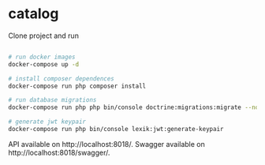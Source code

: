 # catalog

Clone project and run

``` bash

# run docker images
docker-compose up -d

# install composer dependences
docker-compose run php composer install

# run database migrations
docker-compose run php php bin/console doctrine:migrations:migrate --no-interaction --allow-no-migration

# generate jwt keypair
docker-compose run php bin/console lexik:jwt:generate-keypair

```

API available on http://localhost:8018/.
Swagger available on http://localhost:8018/swagger/.
